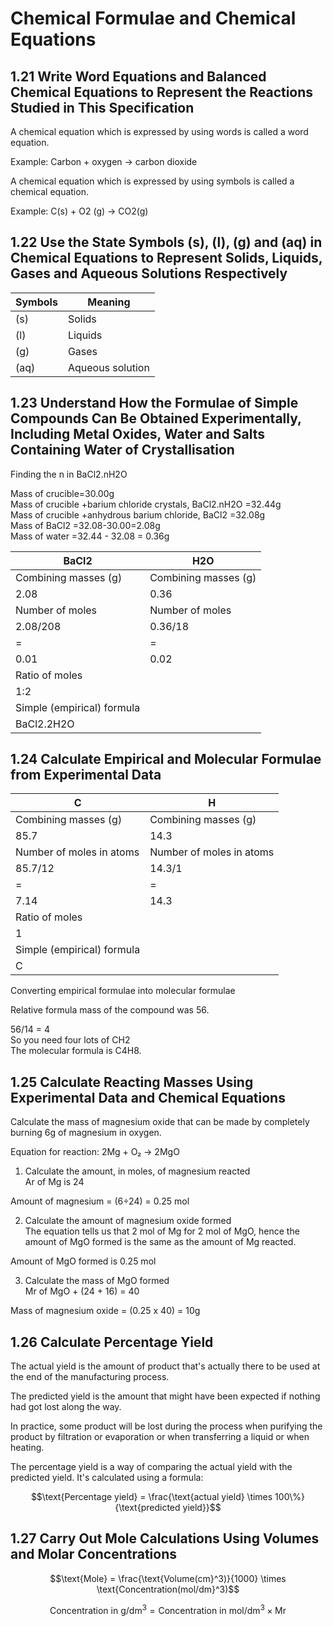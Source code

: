 # Chemical Formulae and Chemical Equations

## 1.21 Write Word Equations and Balanced Chemical Equations to Represent the Reactions Studied in This Specification

A chemical equation which is expressed by using words is called a word equation.

Example: Carbon + oxygen → carbon dioxide

A chemical equation which is expressed by using symbols is called a chemical equation.

Example: C(s) + O2 (g) → CO2(g)

## 1.22 Use the State Symbols (s), (l), (g) and (aq) in Chemical Equations to Represent Solids, Liquids, Gases and Aqueous Solutions Respectively

| Symbols | Meaning          |
| ------- | ---------------- |
| (s)     | Solids           |
| (l)     | Liquids          |
| (g)     | Gases            |
| (aq)    | Aqueous solution |

## 1.23 Understand How the Formulae of Simple Compounds Can Be Obtained Experimentally, Including Metal Oxides, Water and Salts Containing Water of Crystallisation

Finding the n in BaCl2.nH2O

Mass of crucible=30.00g\
Mass of crucible +barium chloride crystals, BaCl2.nH2O =32.44g\
Mass of crucible +anhydrous barium chloride, BaCl2 =32.08g\
Mass of BaCl2 =32.08-30.00=2.08g\
Mass of water =32.44 - 32.08 = 0.36g

| BaCl2                      | H2O                  |
| -------------------------- | -------------------- |
| Combining masses (g)       | Combining masses (g) |
| 2.08                       | 0.36                 |
| Number of moles            | Number of moles      |
| 2.08/208                   | 0.36/18              |
| =                          | =                    |
| 0.01                       | 0.02                 |
| Ratio of moles             |                      |
| 1:2                        |                      |
| Simple (empirical) formula |                      |
| BaCl2.2H2O                 |                      |

## 1.24 Calculate Empirical and Molecular Formulae from Experimental Data

| C                          | H                        |
| -------------------------- | ------------------------ |
| Combining masses (g)       | Combining masses (g)     |
| 85.7                       | 14.3                     |
| Number of moles in atoms   | Number of moles in atoms |
| 85.7/12                    | 14.3/1                   |
| =                          | =                        |
| 7.14                       | 14.3                     |
| Ratio of moles             |                          |
| 1                          |                          |
| Simple (empirical) formula |                          |
| C                          |                          |

Converting empirical formulae into molecular formulae

Relative formula mass of the compound was 56.

56/14 = 4\
So you need four lots of CH2\
The molecular formula is C4H8.

## 1.25 Calculate Reacting Masses Using Experimental Data and Chemical Equations

Calculate the mass of magnesium oxide that can be made by completely burning 6g of magnesium in oxygen.

Equation for reaction: 2Mg + O₂ → 2MgO

1. Calculate the amount, in moles, of magnesium reacted\
Ar of Mg is 24

Amount of magnesium = (6÷24) = 0.25 mol

2. Calculate the amount of magnesium oxide formed\
The equation tells us that 2 mol of Mg for 2 mol of MgO, hence the amount of MgO formed is the same as the amount of Mg reacted.

Amount of MgO formed is 0.25 mol

3. Calculate the mass of MgO formed\
Mr of MgO + (24 + 16) = 40

Mass of magnesium oxide = (0.25 x 40) = 10g

## 1.26 Calculate Percentage Yield

The actual yield is the amount of product that's actually there to be used at the end of the manufacturing process.

The predicted yield is the amount that might have been expected if nothing had got lost along the way.

In practice, some product will be lost during the process when purifying the product by filtration or evaporation or when transferring a liquid or when heating.

The percentage yield is a way of comparing the actual yield with the predicted yield. It's calculated using a formula:

$$\text{Percentage yield} = \frac{\text{actual yield} \times 100\%}{\text{predicted yield}}$$

## 1.27 Carry Out Mole Calculations Using Volumes and Molar Concentrations

$$\text{Mole} = \frac{\text{Volume(cm}^3)}{1000} \times \text{Concentration(mol/dm}^3)$$

$$\text{Concentration in g/dm}^3 = \text{Concentration in mol/dm}^3 \times \text{Mr}$$